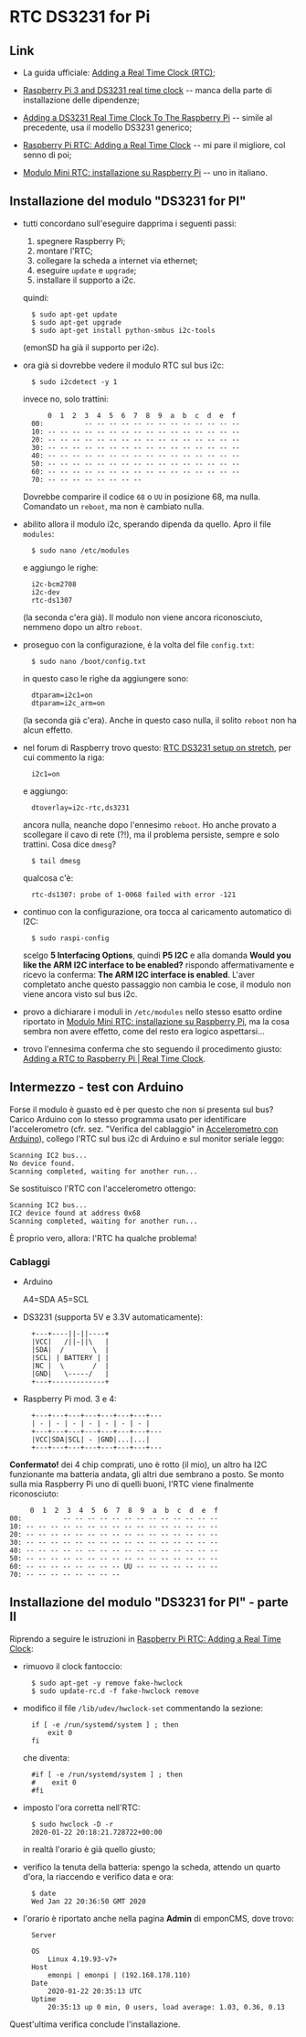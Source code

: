 # RTC DS3231 for Pi

## Link

* La guida ufficiale: [Adding a Real Time Clock (RTC)]( https://wiki.openenergymonitor.org/index.php/EmonPi#Adding_a_Real_Time_Clock_.28RTC.29);

* [Raspberry Pi 3 and DS3231 real time clock](https://www.andreavinci.it/blog/en/2018/02/22/rapberry-pi-3-ds3231-real-time-clock/) -- manca della parte di installazione delle dipendenze;

* [Adding a DS3231 Real Time Clock To The Raspberry Pi](https://www.raspberrypi-spy.co.uk/2015/05/adding-a-ds3231-real-time-clock-to-the-raspberry-pi/) -- simile al precedente, usa il modello DS3231 generico;

* [Raspberry Pi RTC: Adding a Real Time Clock](https://pimylifeup.com/raspberry-pi-rtc/) -- mi pare il migliore, col senno di poi;

* [Modulo Mini RTC: installazione su Raspberry Pi](https://blog.sosidee.com/raspberry/mini-rtc-modulo-installazione-su-raspberry-pi.html) -- uno in italiano.

## Installazione del modulo "DS3231 for PI"

* tutti concordano sull'eseguire dapprima i seguenti passi:

    1. spegnere Raspberry Pi;
    1. montare l'RTC;
    1. collegare la scheda a internet via ethernet;
    1. eseguire `update` e `upgrade`;
    1. installare il supporto a i2c.

    quindi:

        $ sudo apt-get update
        $ sudo apt-get upgrade
        $ sudo apt-get install python-smbus i2c-tools

    (emonSD ha già il supporto per i2c).

* ora già si dovrebbe vedere il modulo RTC sul bus i2c:

        $ sudo i2cdetect -y 1

    invece no, solo trattini:

            0  1  2  3  4  5  6  7  8  9  a  b  c  d  e  f
        00:          -- -- -- -- -- -- -- -- -- -- -- -- --
        10: -- -- -- -- -- -- -- -- -- -- -- -- -- -- -- --
        20: -- -- -- -- -- -- -- -- -- -- -- -- -- -- -- --
        30: -- -- -- -- -- -- -- -- -- -- -- -- -- -- -- --
        40: -- -- -- -- -- -- -- -- -- -- -- -- -- -- -- --
        50: -- -- -- -- -- -- -- -- -- -- -- -- -- -- -- --
        60: -- -- -- -- -- -- -- -- -- -- -- -- -- -- -- --
        70: -- -- -- -- -- -- -- --

    Dovrebbe comparire il codice `68` o `UU` in posizione 68, ma nulla. Comandato un `reboot`, ma non è cambiato nulla.

* abilito allora il modulo i2c, sperando dipenda da quello. Apro il file `modules`:

        $ sudo nano /etc/modules

    e aggiungo le righe:

        i2c-bcm2708
        i2c-dev
        rtc-ds1307

    (la seconda c'era già). Il modulo non viene ancora riconosciuto, nemmeno dopo un altro `reboot`.

* proseguo con la configurazione, è la volta del file `config.txt`:

        $ sudo nano /boot/config.txt

    in questo caso le righe da aggiungere sono:

        dtparam=i2c1=on
        dtparam=i2c_arm=on

    (la seconda già c'era). Anche in questo caso nulla, il solito `reboot` non ha alcun effetto.

* nel forum di Raspberry trovo questo: [RTC DS3231 setup on stretch](https://www.raspberrypi.org/forums/viewtopic.php?t=209700), per cui commento la riga:

        i2c1=on

    e aggiungo:

        dtoverlay=i2c-rtc,ds3231

    ancora nulla, neanche dopo l'ennesimo `reboot`. Ho anche provato a scollegare il cavo di rete (?!), ma il problema persiste, sempre e solo trattini. Cosa dice `dmesg`?

        $ tail dmesg

    qualcosa c'è:

        rtc-ds1307: probe of 1-0068 failed with error -121

* continuo con la configurazione, ora tocca al caricamento automatico di I2C:

        $ sudo raspi-config

    scelgo **5 Interfacing Options**, quindi **P5 I2C** e alla domanda **Would you like the ARM I2C interface to be enabled?** rispondo affermativamente e ricevo la conferma: **The ARM I2C interface is enabled**. L'aver completato anche questo passaggio non cambia le cose, il modulo non viene ancora visto sul bus i2c.

* provo a dichiarare i moduli in `/etc/modules` nello stesso esatto ordine riportato in [Modulo Mini RTC: installazione su Raspberry Pi](https://blog.sosidee.com/raspberry/mini-rtc-modulo-installazione-su-raspberry-pi.html), ma la cosa sembra non avere effetto, come del resto era logico aspettarsi...

* trovo l'ennesima conferma che sto seguendo il procedimento giusto: [Adding a RTC to Raspberry Pi | Real Time Clock](https://www.factoryforward.com/adding-rtc-module-raspberry-pi-real-time-clock/).

## Intermezzo - test con Arduino

Forse il modulo è guasto ed è per questo che non si presenta sul bus? Carico Arduino con lo stesso programma usato per identificare l'accelerometro (cfr. sez. "Verifica del cablaggio" in [Accelerometro con Arduino](https://gzuliani.github.io/arduino/arduino-mpu6050.html)), collego l'RTC sul bus i2c di Arduino e sul monitor seriale leggo:

    Scanning IC2 bus...
    No device found.
    Scanning completed, waiting for another run...

Se sostituisco l'RTC con l'accelerometro ottengo:

    Scanning IC2 bus...
    IC2 device found at address 0x68
    Scanning completed, waiting for another run...

È proprio vero, allora: l'RTC ha qualche problema!

### Cablaggi

* Arduino

    A4=SDA
    A5=SCL

* DS3231 (supporta 5V e 3.3V automaticamente):

        +---+----||-||----+
        |VCC|   /||-||\   |
        |SDA|  /       \  |
        |SCL| | BATTERY | |
        |NC |  \       /  |
        |GND|   \-----/   |
        +---+-------------+

* Raspberry Pi mod. 3 e 4:

        +---+---+---+---+---+---+---+---
        | - | - | - | - | - | - | - |
        +---+---+---+---+---+---+---+---
        |VCC|SDA|SCL| - |GND|...|...|
        +---+---+---+---+---+---+---+---

**Confermato!** dei 4 chip comprati, uno è rotto (il mio), un altro ha I2C funzionante ma batteria andata, gli altri due sembrano a posto. Se monto sulla mia Raspberry Pi uno di quelli buoni, l'RTC viene finalmente riconosciuto:

         0  1  2  3  4  5  6  7  8  9  a  b  c  d  e  f
    00:          -- -- -- -- -- -- -- -- -- -- -- -- --
    10: -- -- -- -- -- -- -- -- -- -- -- -- -- -- -- --
    20: -- -- -- -- -- -- -- -- -- -- -- -- -- -- -- --
    30: -- -- -- -- -- -- -- -- -- -- -- -- -- -- -- --
    40: -- -- -- -- -- -- -- -- -- -- -- -- -- -- -- --
    50: -- -- -- -- -- -- -- -- -- -- -- -- -- -- -- --
    60: -- -- -- -- -- -- -- -- UU -- -- -- -- -- -- --
    70: -- -- -- -- -- -- -- --

## Installazione del modulo "DS3231 for PI" - parte II

Riprendo a seguire le istruzioni in [Raspberry Pi RTC: Adding a Real Time Clock](https://pimylifeup.com/raspberry-pi-rtc/):

* rimuovo il clock fantoccio:

        $ sudo apt-get -y remove fake-hwclock
        $ sudo update-rc.d -f fake-hwclock remove

* modifico il file `/lib/udev/hwclock-set` commentando la sezione:

        if [ -e /run/systemd/system ] ; then
            exit 0
        fi

    che diventa:

        #if [ -e /run/systemd/system ] ; then
        #    exit 0
        #fi

* imposto l'ora corretta nell'RTC:

        $ sudo hwclock -D -r
        2020-01-22 20:18:21.728722+00:00

    in realtà l'orario è già quello giusto;

* verifico la tenuta della batteria: spengo la scheda, attendo un quarto d'ora, la riaccendo e verifico data e ora:

        $ date
        Wed Jan 22 20:36:50 GMT 2020

* l'orario è riportato anche nella pagina **Admin** di emponCMS, dove trovo:

        Server

        OS
            Linux 4.19.93-v7+
        Host
            emonpi | emonpi | (192.168.178.110)
        Date
            2020-01-22 20:35:13 UTC
        Uptime
            20:35:13 up 0 min, 0 users, load average: 1.03, 0.36, 0.13

Quest'ultima verifica conclude l'installazione.
